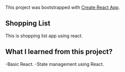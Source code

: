 This project was bootstrapped with [Create React App](https://github.com/facebook/create-react-app).

## Shopping List
This is shopping list app using react.

## What I learned from this project?
-Basic React.
-State management using React.
